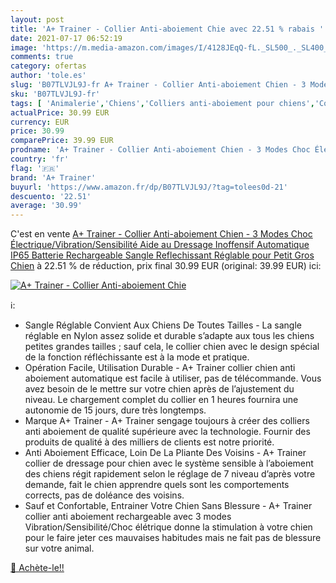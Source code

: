 ```yaml
---
layout: post
title: 'A+ Trainer - Collier Anti-aboiement Chie avec 22.51 % rabais '
date: 2021-07-17 06:52:19
image: 'https://m.media-amazon.com/images/I/4128JEqQ-fL._SL500_._SL400_.jpg'
comments: true
category: ofertas
author: 'tole.es'
slug: 'B07TLVJL9J-fr A+ Trainer - Collier Anti-aboiement Chien - 3 Modes Choc...'
sku: 'B07TLVJL9J-fr'
tags: [ 'Animalerie','Chiens','Colliers anti-aboiement pour chiens','Colliers pour chiens','Colliers, harnais et laisses pour chiens','a+ trainer', ]
actualPrice: 30.99 EUR
currency: EUR
price: 30.99
comparePrice: 39.99 EUR
prodname: 'A+ Trainer - Collier Anti-aboiement Chien - 3 Modes Choc Électrique/Vibration/Sensibilité Aide au Dressage Inoffensif Automatique IP65 Batterie Rechargeable Sangle Reflechissant Réglable pour Petit Gros Chien'
country: 'fr'
flag: '🇫🇷'
brand: 'A+ Trainer'
buyurl: 'https://www.amazon.fr/dp/B07TLVJL9J/?tag=tolees0d-21'
descuento: '22.51'
average: '30.99'
---
```


C'est en vente [A+ Trainer - Collier Anti-aboiement Chien - 3 Modes Choc Électrique/Vibration/Sensibilité Aide au Dressage Inoffensif Automatique IP65 Batterie Rechargeable Sangle Reflechissant Réglable pour Petit Gros Chien](https://www.amazon.fr/dp/B07TLVJL9J/?tag=tolees0d-21)  à  22.51 % de réduction, prix final  30.99 EUR (original: 39.99 EUR) ici:

[![A+ Trainer - Collier Anti-aboiement Chie](https://m.media-amazon.com/images/I/4128JEqQ-fL._SL500_._SL400_.jpg)](https://www.amazon.fr/dp/B07TLVJL9J/?tag=tolees0d-21)

ℹ️:

- Sangle Réglable Convient Aux Chiens De Toutes Tailles - La sangle réglable en Nylon assez solide et durable s’adapte aux tous les chiens petites grandes tailles ; sauf cela, le collier chien avec le design spécial de la fonction réfléchissante est à la mode et pratique.
- Opération Facile, Utilisation Durable - A+ Trainer collier chien anti aboiement automatique est facile à utiliser, pas de télécommande. Vous avez besoin de le mettre sur votre chien après de l’ajustement du niveau. Le chargement complet du collier en 1 heures fournira une autonomie de 15 jours, dure très longtemps.
- Marque A+ Trainer - A+ Trainer sengage toujours à créer des colliers anti aboiement de qualité supérieure avec la technologie. Fournir des produits de qualité à des milliers de clients est notre priorité.
- Anti Aboiement Efficace, Loin De La Pliante Des Voisins - A+ Trainer collier de dressage pour chien avec le système sensible à l’aboiement des chiens régit rapidement selon le réglage de 7 niveau d’après votre demande, fait le chien apprendre quels sont les comportements corrects, pas de doléance des voisins.
- Sauf et Confortable, Entrainer Votre Chien Sans Blessure - A+ Trainer collier anti aboiement rechargeable avec 3 modes Vibration/Sensibilité/Choc élétrique donne la stimulation à votre chien pour le faire jeter ces mauvaises habitudes mais ne fait pas de blessure sur votre animal.

[🛒 Achète-le!!](https://www.amazon.fr/dp/B07TLVJL9J/?tag=tolees0d-21)
